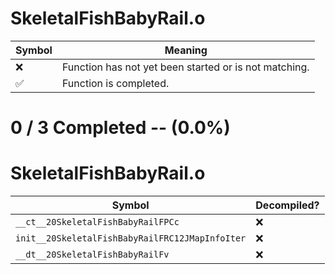 # SkeletalFishBabyRail.o
| Symbol | Meaning 
| ------------- | ------------- 
| :x: | Function has not yet been started or is not matching. 
| :white_check_mark: | Function is completed. 


# 0 / 3 Completed -- (0.0%)
# SkeletalFishBabyRail.o
| Symbol | Decompiled? |
| ------------- | ------------- |
| `__ct__20SkeletalFishBabyRailFPCc` | :x: |
| `init__20SkeletalFishBabyRailFRC12JMapInfoIter` | :x: |
| `__dt__20SkeletalFishBabyRailFv` | :x: |
